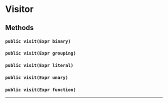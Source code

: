 # Visitor
## Methods
### `public visit(Expr binary)`
### `public visit(Expr grouping)`
### `public visit(Expr literal)`
### `public visit(Expr unary)`
### `public visit(Expr function)`
---
